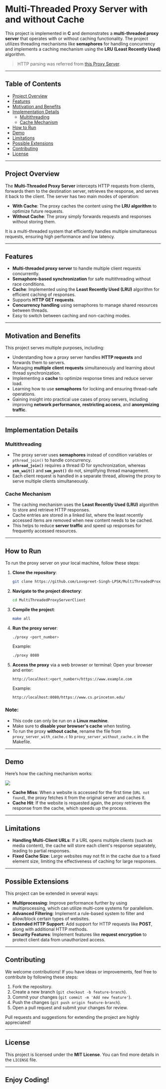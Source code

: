 # Multi-Threaded Proxy Server with and without Cache

This project is implemented in **C** and demonstrates a **multi-threaded proxy server** that operates with or without caching functionality. The project utilizes threading mechanisms like **semaphores** for handling concurrency and implements a caching mechanism using the **LRU (Least Recently Used)** algorithm.

> HTTP parsing was referred from [this Proxy Server](https://github.com/vaibhavnaagar/proxy-server).

---

## Table of Contents

- [Project Overview](#project-overview)
- [Features](#features)
- [Motivation and Benefits](#motivation-and-benefits)
- [Implementation Details](#implementation-details)
  - [Multithreading](#multithreading)
  - [Cache Mechanism](#cache-mechanism)
- [How to Run](#how-to-run)
- [Demo](#demo)
- [Limitations](#limitations)
- [Possible Extensions](#possible-extensions)
- [Contributing](#contributing)
- [License](#license)

---

## Project Overview

The **Multi-Threaded Proxy Server** intercepts HTTP requests from clients, forwards them to the destination server, retrieves the response, and serves it back to the client. The server has two main modes of operation:
- **With Cache**: The proxy caches the content using the **LRU algorithm** to optimize future requests.
- **Without Cache**: The proxy simply forwards requests and responses without storing them.

It is a multi-threaded system that efficiently handles multiple simultaneous requests, ensuring high performance and low latency.

---

## Features

- **Multi-threaded proxy server** to handle multiple client requests concurrently.
- **Semaphore-based synchronization** for safe multithreading without race conditions.
- **Cache**: Implemented using the **Least Recently Used (LRU)** algorithm for efficient caching of responses.
- Supports **HTTP GET requests**.
- **Concurrency handling** using semaphores to manage shared resources between threads.
- Easy to switch between caching and non-caching modes.
  
---

## Motivation and Benefits

This project serves multiple purposes, including:
- Understanding how a proxy server handles **HTTP requests** and forwards them to servers.
- Managing **multiple client requests** simultaneously and learning about thread synchronization.
- Implementing a **cache** to optimize response times and reduce server load.
- Learning how to use **semaphores** for locking and ensuring thread-safe operations.
- Gaining insight into practical use cases of proxy servers, including improving **network performance**, **restricting access**, and **anonymizing traffic**.

---

## Implementation Details

### Multithreading

- The proxy server uses **semaphores** instead of condition variables or `pthread_join()` to handle concurrency.
- **`pthread_join()`** requires a thread ID for synchronization, whereas **`sem_wait()`** and **`sem_post()`** do not, simplifying thread management.
- Each client request is handled in a separate thread, allowing the proxy to serve multiple clients simultaneously.

### Cache Mechanism

- The caching mechanism uses the **Least Recently Used (LRU)** algorithm to store and retrieve HTTP responses.
- Cache entries are stored in a linked list, where the least recently accessed items are removed when new content needs to be cached.
- This helps to reduce **server traffic** and speed up responses for frequently accessed resources.
  
---

## How to Run

To run the proxy server on your local machine, follow these steps:

1. **Clone the repository**:
    ```bash
    git clone https://github.com/Lovepreet-Singh-LPSK/MultiThreadedProxyServerClient.git
    ```

2. **Navigate to the project directory**:
    ```bash
    cd MultiThreadedProxyServerClient
    ```

3. **Compile the project**:
    ```bash
    make all
    ```

4. **Run the proxy server**:
    ```bash
    ./proxy <port_number>
    ```

    Example:
    ```bash
    ./proxy 8080
    ```

5. **Access the proxy** via a web browser or terminal:
    Open your browser and enter:
    ```
    http://localhost:<port_number>/https://www.example.com
    ```

    Example:
    ```
    http://localhost:8080/https://www.cs.princeton.edu/
    ```

### Note:
- This code can only be run on a **Linux machine**.
- Make sure to **disable your browser's cache** when testing.
- To run the proxy **without cache**, rename the file from `proxy_server_with_cache.c` to `proxy_server_without_cache.c` in the Makefile.

---

## Demo

Here’s how the caching mechanism works:

![](https://github.com/Lovepreet-Singh-LPSK/MultiThreadedProxyServerClient/blob/main/pics/cache.png)

- **Cache Miss**: When a website is accessed for the first time (`URL not found`), the proxy fetches it from the original server and caches it.
- **Cache Hit**: If the website is requested again, the proxy retrieves the response from the cache, which speeds up the process.

---

## Limitations

- **Handling Multi-Client URLs**: If a URL opens multiple clients (such as media content), the cache will store each client's response separately, leading to partial responses.
- **Fixed Cache Size**: Large websites may not fit in the cache due to a fixed element size, limiting the effectiveness of caching for large responses.

---

## Possible Extensions

This project can be extended in several ways:
- **Multiprocessing**: Improve performance further by using multiprocessing, which can utilize multi-core systems for parallelism.
- **Advanced Filtering**: Implement a rule-based system to filter and allow/block certain types of websites.
- **Extended HTTP Support**: Add support for HTTP requests like **POST**, along with additional HTTP methods.
- **Security Features**: Implement features like **request encryption** to protect client data from unauthorized access.

---

## Contributing

We welcome contributions! If you have ideas or improvements, feel free to contribute by following these steps:

1. Fork the repository.
2. Create a new branch (`git checkout -b feature-branch`).
3. Commit your changes (`git commit -m 'Add new feature'`).
4. Push the changes (`git push origin feature-branch`).
5. Open a pull request and submit your changes for review.

Pull requests and suggestions for extending the project are highly appreciated!

---

## License

This project is licensed under the **MIT License**. You can find more details in the `LICENSE` file.

---

## Enjoy Coding!
